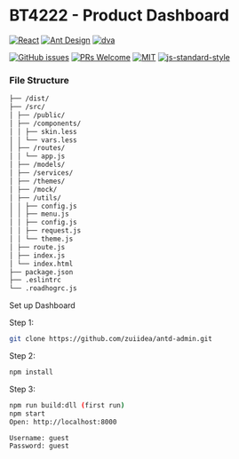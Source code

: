 # BT4222 - Product Dashboard

[![React](https://img.shields.io/badge/react-^16.2.0-brightgreen.svg?style=flat-square)](https://github.com/facebook/react)
[![Ant Design](https://img.shields.io/badge/ant--design-^3.0.3-yellowgreen.svg?style=flat-square)](https://github.com/ant-design/ant-design)
[![dva](https://img.shields.io/badge/dva-^2.1.0-orange.svg?style=flat-square)](https://github.com/dvajs/dva)

[![GitHub issues](https://img.shields.io/github/issues/zuiidea/antd-admin.svg?style=flat-square)](https://github.com/zuiidea/antd-admin)
[![PRs Welcome](https://img.shields.io/badge/PRs-welcome-brightgreen.svg?style=flat-square)](https://github.com/zuiidea/antd-admin/pulls)
[![MIT](https://img.shields.io/dub/l/vibe-d.svg?style=flat-square)](http://opensource.org/licenses/MIT)
[![js-standard-style](https://img.shields.io/badge/code%20style-standard-brightgreen.svg)](http://standardjs.com)



### File Structure

```bash
├── /dist/          
├── /src/            
│ ├── /public/       
│ ├── /components/   
│ │ ├── skin.less    
│ │ └── vars.less    
│ ├── /routes/       
│ │ └── app.js       
│ ├── /models/      
│ ├── /services/     
│ ├── /themes/       
│ ├── /mock/         
│ ├── /utils/        
│ │ ├── config.js    
│ │ ├── menu.js     
│ │ ├── config.js    
│ │ ├── request.js   
│ │ └── theme.js     
│ ├── route.js       
│ ├── index.js      
│ └── index.html     
├── package.json     
├── .eslintrc        
└── .roadhogrc.js    
```

Set up Dashboard

Step 1:

```bash
git clone https://github.com/zuiidea/antd-admin.git
```

Step 2:

```bash
npm install
```

Step 3:

```bash
npm run build:dll (first run)
npm start
Open: http://localhost:8000

Username: guest
Password: guest
```
